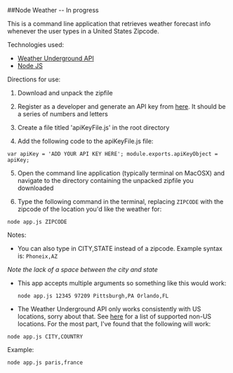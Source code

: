 ##Node Weather -- In progress

This is a command line application that retrieves weather forecast info whenever the user types in a United States Zipcode.

Technologies used:
- [Weather Underground API](http://www.wunderground.com)
- [Node JS](https://nodejs.org/)

Directions for use:

1. Download and unpack the zipfile

2. Register as a developer and generate an API key from [here](https://www.wunderground.com/weather/api). It should be a series of numbers and letters

3. Create a file titled 'apiKeyFile.js' in the root directory

4. Add the following code to the apiKeyFile.js file:

  `var apiKey = 'ADD YOUR API KEY HERE';
  module.exports.apiKeyObject = apiKey;`

5. Open the command line application (typically terminal on MacOSX) and navigate to the directory containing the unpacked zipfile you downloaded

6. Type the following command in the terminal, replacing `ZIPCODE` with the zipcode of the location you'd like the weather for:

`node app.js ZIPCODE`

Notes:
- You can also type in CITY,STATE instead of a zipcode. Example syntax is:
`Phoneix,AZ`

*Note the lack of a space between the city and state*
- This app accepts multiple arguments so something like this would work:

  `node app.js 12345 97209 Pittsburgh,PA Orlando,FL`

- The Weather Underground API only works consistently with US locations, sorry about that. See [here](https://www.wunderground.com/about/faq/international_cities.asp) for a list of supported non-US locations. For the most part, I've found that the following will work:

`node app.js CITY,COUNTRY`

Example:

`node app.js paris,france`
